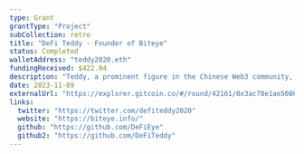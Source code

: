 ```yaml
---
type: Grant
grantType: "Project"
subCollection: retro
title: "DeFi Teddy - Founder of Biteye"
status: Completed
walletAddress: "teddy2020.eth"
fundingReceived: $422.04
description: "Teddy, a prominent figure in the Chinese Web3 community, co-founded Biteye and Chaineye to promote Arbitrum and provide tools."
date: 2023-11-09
externalUrl: "https://explorer.gitcoin.co/#/round/42161/0x3ac78e1ae5086904d53b41c747188216789f59a7/0x3ac78e1ae5086904d53b41c747188216789f59a7-14"
links:
  twitter: "https://twitter.com/defiteddy2020"
  website: "https://biteye.info/"
  github: "https://github.com/DeFiEye"
  github2: "https://github.com/DeFiTeddy"
---
```

